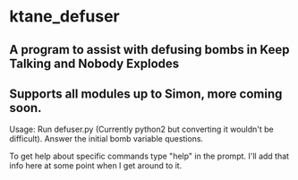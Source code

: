 # ktane_defuser

## A program to assist with defusing bombs in Keep Talking and Nobody Explodes

## Supports all modules up to Simon, more coming soon.

Usage: Run defuser.py (Currently python2 but converting it wouldn't be difficult). Answer the initial bomb variable questions.

To get help about specific commands type "help" in the prompt. I'll add that info here at some point when I get around to it.